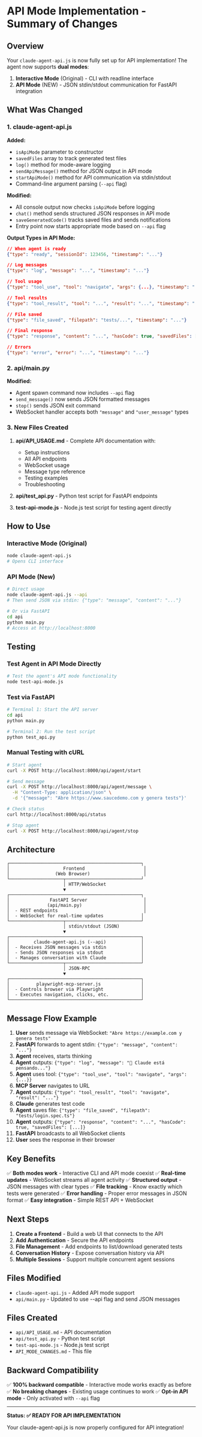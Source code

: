# API Mode Implementation - Summary of Changes

## Overview

Your `claude-agent-api.js` is now fully set up for API implementation! The agent now supports **dual modes**:

1. **Interactive Mode** (Original) - CLI with readline interface
2. **API Mode** (NEW) - JSON stdin/stdout communication for FastAPI integration

## What Was Changed

### 1. claude-agent-api.js

**Added:**
- `isApiMode` parameter to constructor
- `savedFiles` array to track generated test files
- `log()` method for mode-aware logging
- `sendApiMessage()` method for JSON output in API mode
- `startApiMode()` method for API communication via stdin/stdout
- Command-line argument parsing (`--api` flag)

**Modified:**
- All console output now checks `isApiMode` before logging
- `chat()` method sends structured JSON responses in API mode
- `saveGeneratedCode()` tracks saved files and sends notifications
- Entry point now starts appropriate mode based on `--api` flag

**Output Types in API Mode:**
```json
// When agent is ready
{"type": "ready", "sessionId": 123456, "timestamp": "..."}

// Log messages
{"type": "log", "message": "...", "timestamp": "..."}

// Tool usage
{"type": "tool_use", "tool": "navigate", "args": {...}, "timestamp": "..."}

// Tool results
{"type": "tool_result", "tool": "...", "result": "...", "timestamp": "..."}

// File saved
{"type": "file_saved", "filepath": "tests/...", "timestamp": "..."}

// Final response
{"type": "response", "content": "...", "hasCode": true, "savedFiles": [...], "timestamp": "..."}

// Errors
{"type": "error", "error": "...", "timestamp": "..."}
```

### 2. api/main.py

**Modified:**
- Agent spawn command now includes `--api` flag
- `send_message()` now sends JSON formatted messages
- `stop()` sends JSON exit command
- WebSocket handler accepts both `"message"` and `"user_message"` types

### 3. New Files Created

1. **api/API_USAGE.md** - Complete API documentation with:
   - Setup instructions
   - All API endpoints
   - WebSocket usage
   - Message type reference
   - Testing examples
   - Troubleshooting

2. **api/test_api.py** - Python test script for FastAPI endpoints

3. **test-api-mode.js** - Node.js test script for testing agent directly

## How to Use

### Interactive Mode (Original)

```bash
node claude-agent-api.js
# Opens CLI interface
```

### API Mode (New)

```bash
# Direct usage
node claude-agent-api.js --api
# Then send JSON via stdin: {"type": "message", "content": "..."}

# Or via FastAPI
cd api
python main.py
# Access at http://localhost:8000
```

## Testing

### Test Agent in API Mode Directly

```bash
# Test the agent's API mode functionality
node test-api-mode.js
```

### Test via FastAPI

```bash
# Terminal 1: Start the API server
cd api
python main.py

# Terminal 2: Run the test script
python test_api.py
```

### Manual Testing with cURL

```bash
# Start agent
curl -X POST http://localhost:8000/api/agent/start

# Send message
curl -X POST http://localhost:8000/api/agent/message \
  -H "Content-Type: application/json" \
  -d '{"message": "Abre https://www.saucedemo.com y genera tests"}'

# Check status
curl http://localhost:8000/api/status

# Stop agent
curl -X POST http://localhost:8000/api/agent/stop
```

## Architecture

```
┌─────────────────────────────────────────────────┐
│                    Frontend                      │
│                 (Web Browser)                    │
└────────────────────┬────────────────────────────┘
                     │ HTTP/WebSocket
                     ▼
┌─────────────────────────────────────────────────┐
│               FastAPI Server                     │
│              (api/main.py)                       │
│  - REST endpoints                                │
│  - WebSocket for real-time updates              │
└────────────────────┬────────────────────────────┘
                     │ stdin/stdout (JSON)
                     ▼
┌─────────────────────────────────────────────────┐
│         claude-agent-api.js (--api)             │
│  - Receives JSON messages via stdin             │
│  - Sends JSON responses via stdout              │
│  - Manages conversation with Claude             │
└────────────────────┬────────────────────────────┘
                     │ JSON-RPC
                     ▼
┌─────────────────────────────────────────────────┐
│          playwright-mcp-server.js               │
│  - Controls browser via Playwright              │
│  - Executes navigation, clicks, etc.            │
└─────────────────────────────────────────────────┘
```

## Message Flow Example

1. **User** sends message via WebSocket: `"Abre https://example.com y genera tests"`
2. **FastAPI** forwards to agent stdin: `{"type": "message", "content": "..."}`
3. **Agent** receives, starts thinking
4. **Agent** outputs: `{"type": "log", "message": "🤖 Claude está pensando..."}`
5. **Agent** uses tool: `{"type": "tool_use", "tool": "navigate", "args": {...}}`
6. **MCP Server** navigates to URL
7. **Agent** outputs: `{"type": "tool_result", "tool": "navigate", "result": "..."}`
8. **Claude** generates test code
9. **Agent** saves file: `{"type": "file_saved", "filepath": "tests/login.spec.ts"}`
10. **Agent** outputs: `{"type": "response", "content": "...", "hasCode": true, "savedFiles": [...]}`
11. **FastAPI** broadcasts to all WebSocket clients
12. **User** sees the response in their browser

## Key Benefits

✅ **Both modes work** - Interactive CLI and API mode coexist
✅ **Real-time updates** - WebSocket streams all agent activity
✅ **Structured output** - JSON messages with clear types
✅ **File tracking** - Know exactly which tests were generated
✅ **Error handling** - Proper error messages in JSON format
✅ **Easy integration** - Simple REST API + WebSocket

## Next Steps

1. **Create a Frontend** - Build a web UI that connects to the API
2. **Add Authentication** - Secure the API endpoints
3. **File Management** - Add endpoints to list/download generated tests
4. **Conversation History** - Expose conversation history via API
5. **Multiple Sessions** - Support multiple concurrent agent sessions

## Files Modified

- `claude-agent-api.js` - Added API mode support
- `api/main.py` - Updated to use --api flag and send JSON messages

## Files Created

- `api/API_USAGE.md` - API documentation
- `api/test_api.py` - Python test script
- `test-api-mode.js` - Node.js test script
- `API_MODE_CHANGES.md` - This file

## Backward Compatibility

✅ **100% backward compatible** - Interactive mode works exactly as before
✅ **No breaking changes** - Existing usage continues to work
✅ **Opt-in API mode** - Only activated with `--api` flag

---

**Status: ✅ READY FOR API IMPLEMENTATION**

Your claude-agent-api.js is now properly configured for API integration!
